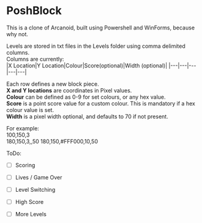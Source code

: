 # PoshBlock

This is a clone of Arcanoid, built using Powershell and WinForms, because why not. 

Levels are stored in txt files in the Levels folder using comma delimited columns.   
Columns are currently:  
|X Location|Y Location|Colour|Score(optional)|Width (optional)|
|---|---|---|---|---|

Each row defines a new block piece.  
**X and Y locations** are coordinates in Pixel values.  
**Colour** can be defined as 0-9 for set colours, or any hex value.   
**Score** is a point score value for a custom colour. This is mandatory if a hex colour value is set.  
**Width** is a pixel width optional, and defaults to 70 if not present. 

For example:  
100,150,3  
180,150,3,,50
180,150,#FFF000,10,50

ToDo:
- [ ] Scoring
- [ ] Lives / Game Over
- [ ] Level Switching
- [ ] High Score
- [ ] More Levels



